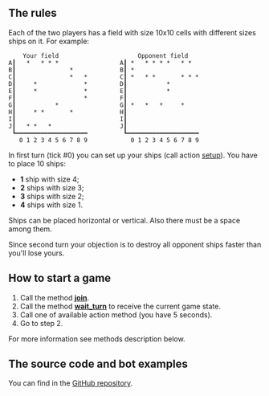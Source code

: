 ## The rules

Each of the two players has a field with size 10x10 cells with different sizes ships on it. For example:

        Your field                      Opponent field
    A┃   *   * * *                 A┃ *   * * * *   * *  
    B┃               *             B┃ *                  
    C┃               *   *         C┃ *   * *       * * *
    D┃     *             *         D┃           *        
    E┃     *             *         E┃           *        
    F┃                   *         F┃                    
    G┃           *                 G┃ *   *   *     *    
    H┃     * *       *             H┃                    
    I┃                             I┃                    
    J┃   * *   *                   J┃                    
     ┗━━━━━━━━━━━━━━━━━━━━          ┗━━━━━━━━━━━━━━━━━━━━
       0 1 2 3 4 5 6 7 8 9            0 1 2 3 4 5 6 7 8 9

In first turn (tick #0) you can set up your ships (call action [setup](#/RPC%20methods/action_setup_v1)). You have to
place 10 ships:

* **1** ship with size 4;
* **2** ships with size 3;
* **3** ships with size 2;
* **4** ships with size 1.

Ships can be placed horizontal or vertical. Also there must be a space among them.

Since second turn your objection is to destroy all opponent ships faster than you'll lose yours.

## How to start a game

1. Call the method **[join](#/RPC%20methods/join_v1)**.
2. Call the method **[wait_turn](#/RPC%20methods/wait_turn_v1)** to receive the current game state.
3. Call one of available action method (you have 5 seconds).
4. Go to step 2.

For more information see methods description below.

## The source code and bot examples

You can find in the [GitHub repository](https://github.com/bot-games/battleships).